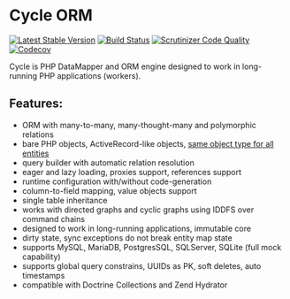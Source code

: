 # Cycle ORM
[![Latest Stable Version](https://poser.pugx.org/cycle/orm/version)](https://packagist.org/packages/cycle/orm)
[![Build Status](https://travis-ci.org/cycle/orm.svg?branch=master)](https://travis-ci.org/cycle/orm)
[![Scrutinizer Code Quality](https://scrutinizer-ci.com/g/cycle/orm/badges/quality-score.png?b=master)](https://scrutinizer-ci.com/g/cycle/orm/?branch=master)
[![Codecov](https://codecov.io/gh/cycle/orm/graph/badge.svg)](https://codecov.io/gh/cycle/orm)

Cycle is PHP DataMapper and ORM engine designed to work in long-running PHP applications (workers).

Features:
---------
- ORM with many-to-many, many-thought-many and polymorphic relations
- bare PHP objects, ActiveRecord-like objects, [same object type for all entities](tests/ORM/Classless)
- query builder with automatic relation resolution
- eager and lazy loading, proxies support, references support
- runtime configuration with/without code-generation
- column-to-field mapping, value objects support
- single table inheritance
- works with directed graphs and cyclic graphs using IDDFS over command chains
- designed to work in long-running applications, immutable core
- dirty state, sync exceptions do not break entity map state
- supports MySQL, MariaDB, PostgresSQL, SQLServer, SQLite (full mock capability)
- supports global query constrains, UUIDs as PK, soft deletes, auto timestamps
- compatible with Doctrine Collections and Zend Hydrator

